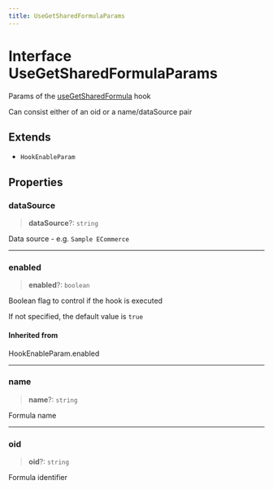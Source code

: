 ```yaml
---
title: UseGetSharedFormulaParams
---
```


# Interface UseGetSharedFormulaParams

Params of the [useGetSharedFormula](../functions/function.useGetSharedFormula-2.md) hook

Can consist either of an oid or a name/dataSource pair

## Extends

- `HookEnableParam`

## Properties

### dataSource

> **dataSource**?: `string`

Data source - e.g. `Sample ECommerce`

***

### enabled

> **enabled**?: `boolean`

Boolean flag to control if the hook is executed

If not specified, the default value is `true`

#### Inherited from

HookEnableParam.enabled

***

### name

> **name**?: `string`

Formula name

***

### oid

> **oid**?: `string`

Formula identifier
